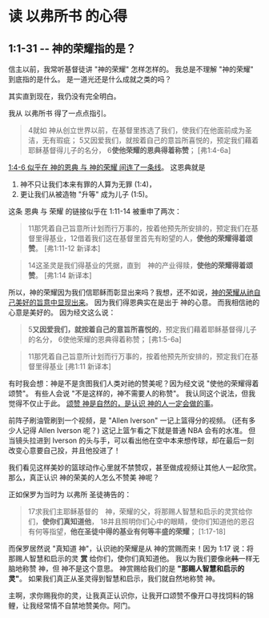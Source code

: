 # 读 以弗所书 的心得

## 1:1-31 -- 神的荣耀指的是？

信主以前，我常听基督徒讲 "神的荣耀" 怎样怎样的。
我总是不理解 "神的荣耀" 到底指的是什么。
是一道光还是什么成就之类的吗？

其实直到现在，我仍没有完全明白。

我从 以弗所书 得了一点点指引。

> 4就如 神从创立世界以前，在基督里拣选了我们，使我们在他面前成为圣洁，无有瑕疵； 5又因爱我们，就按着自己的意旨所喜悦的，预定我们藉着耶稣基督得儿子的名分， 6**使他荣耀的恩典得着称赞**； [弗1:4-6a]

<ins>1:4-6 似乎在 神的恩典 与 神的荣耀 间连了一条线</ins>。
这恩典就是
1. 神不只让我们本来有罪的人算为无罪 (1:4)，
2. 更让我们从被造物 "升等" 成为儿子 (1:5)。

这条 恩典 与 荣耀 的链接似乎在 1:11-14 被重申了两次：

> 11那凭着自己旨意所计划而行万事的，按着他预先所安排的，预定我们在基督里得基业，12借着我们这在基督里首先有盼望的人，**使他的荣耀得着颂赞**。 [弗1:11-12 新译本] 

> 14这圣灵是我们得基业的凭据，直到　神的产业得赎，**使他的荣耀得着颂赞**。 [弗1:14 新译本] 

所以，神的荣耀因为我们信耶稣而彰显出来吗？我想，还不如说，<ins>神的荣耀从祂自己美好的旨意中显现出来</ins>。
因为我们得恩典实在是出于 神的心意。
而我相信祂的心意是美好的。
因为经文这么说：

> 5**又因爱我们，就按着自己的意旨所喜悦的**，预定我们藉着耶稣基督得儿子的名分， 6使他荣耀的恩典得着称赞； [弗1:5-6a]

> 11那凭着自己旨意所计划而行万事的，按着他预先所安排的，预定我们在基督里得基业 [弗1:11 新译本] 

有时我会想：神是不是贪图我们人类对祂的赞美呢？因为经文说 "使他的荣耀得着颂赞"。
有些人会说 "不是这样的，神不需要人的称赞"。
我认同这个说法，但我觉得不仅止于此。
<ins>颂赞 神是自然的，是认识 神的人一定会做的事</ins>。

前阵子刷油管刷到一个视频，是 "Allen Iverson" 一记上篮得分的视频。
(还有多少人记得 Allen Iverson 呢？) 
这记上篮乍看之下就是普通 NBA 会有的水准。
但当镜头拉进到 Iverson 的头与手，可以看出他在空中本来想传球，却在最后一刻改变心意要自己投，并且他投进了！

我们看见这样美妙的篮球动作心里就不禁赞叹，甚至做成视频让其他人一起欣赏。
那么，真正认识 神的荣美的人怎么不赞美 神呢？

正如保罗为当时为 以弗所 圣徒祷告的：

> 17求我们主耶稣基督的　神，荣耀的父，将那赐人智慧和启示的灵赏给你们，**使你们真知道他**， 18并且照明你们心中的眼睛，使你们知道他的恩召有何等指望，**他在圣徒中得的基业有何等丰盛的荣耀**； [1:17-18] 

而保罗居然说 "真知道 神"，认识祂的荣耀是从 神的赏赐而来！因为 1:17 说：将那赐人智慧和启示的灵 **赏** 给你们，使你们真知道他。
我以为我们要像~~北韩~~一样无脑地称赞 神，但 神不是这个意思。
神赏赐给我们的是 **"那赐人智慧和启示的灵"**。
如果我们真正从圣灵得到智慧和启示，我们就自然地称赞 神。

主啊，求你赐我你的灵，让我真正认识你，让我开口颂赞不像开口寻找饲料的锦鲤，让我经常情不自禁地赞美你。阿门。